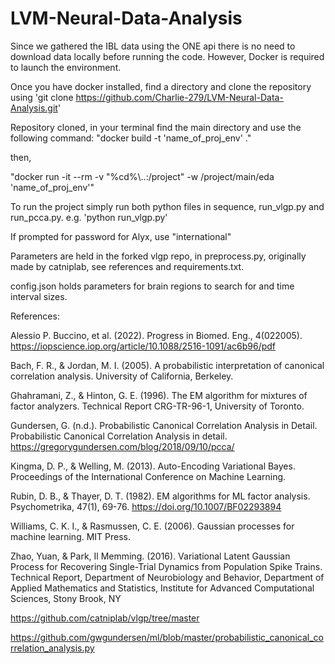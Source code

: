 # LVM-Neural-Data-Analysis

Since we gathered the IBL data using the ONE api there is no need to download data locally before running the code. However, Docker is required to launch the environment.

Once you have docker installed, find a directory and clone the repository using
'git clone https://github.com/Charlie-279/LVM-Neural-Data-Analysis.git'

Repository cloned, in your terminal find the main directory and use the following command:
"docker build -t 'name_of_proj_env' ."

then,

"docker run -it --rm -v "%cd%\\..:/project" -w /project/main/eda 'name_of_proj_env'"


To run the project simply run both python files in sequence, run_vlgp.py and run_pcca.py. 
e.g. 'python run_vlgp.py'

If prompted for password for Alyx, use "international"

Parameters are held in the forked vlgp repo, in preprocess.py, originally made by catniplab, see references and requirements.txt.


config.json holds parameters for brain regions to search for and time interval sizes.



References:


Alessio P. Buccino, et al. (2022). Progress in Biomed. Eng., 4(022005). https://iopscience.iop.org/article/10.1088/2516-1091/ac6b96/pdf

Bach, F. R., & Jordan, M. I. (2005). A probabilistic interpretation of canonical correlation analysis. University of California, Berkeley.

Ghahramani, Z., & Hinton, G. E. (1996). The EM algorithm for mixtures of factor analyzers. Technical Report CRG-TR-96-1, University of Toronto.

Gundersen, G. (n.d.). Probabilistic Canonical Correlation Analysis in Detail. Probabilistic Canonical Correlation Analysis in detail. https://gregorygundersen.com/blog/2018/09/10/pcca/ 

Kingma, D. P., & Welling, M. (2013). Auto-Encoding Variational Bayes. Proceedings of the International Conference on Machine Learning.

Rubin, D. B., & Thayer, D. T. (1982). EM algorithms for ML factor analysis. Psychometrika, 47(1), 69-76. https://doi.org/10.1007/BF02293894

Williams, C. K. I., & Rasmussen, C. E. (2006). Gaussian processes for machine learning. MIT Press.

Zhao, Yuan, & Park, Il Memming. (2016). Variational Latent Gaussian Process for Recovering Single-Trial Dynamics from Population Spike Trains. Technical Report, Department of Neurobiology and Behavior, Department of Applied Mathematics and Statistics, Institute for Advanced Computational Sciences, Stony Brook, NY

https://github.com/catniplab/vlgp/tree/master

https://github.com/gwgundersen/ml/blob/master/probabilistic_canonical_correlation_analysis.py
